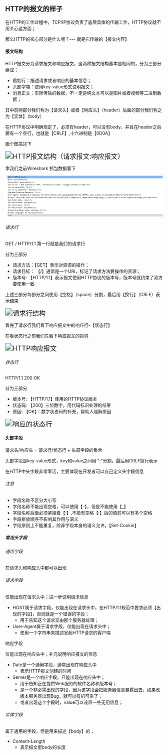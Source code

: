 ## HTTP的报文的样子

在HTTP的工作过程中，TCP/IP协议负责了底层具体的传输工作，HTTP协议就不用关心这方面；

那么HTTP的核心部分是什么呢？--- 就是它传输的【报文内容】

#### 报文结构

HTTP报文分为请求报文和响应报文，这两种报文结构基本是相同的，分为三部分组成；

- 启始行：描述请求或者响应的基本信息；
- 头部字端：使用key-value形式说明报文；
- 消息正文：实际传输的数据，不一定是纯文本可以是图片或者视频等二进制数据；

其中前两部分我们称为【请求头】或者【响应头】（header）后面的部分我们称之为【实体】（body）

在HTTP协议中明确规定了，必须有header，可以没有body，并且在header之后要有一个空行，也就是【CRLF】,十六进制是【0D0A】

画个图描述下

<img src="/Users/zhangqi61/Downloads/DQFile/HTTP报文结构（请求报文:响应报文）.png" alt="HTTP报文结构（请求报文:响应报文）" style="zoom:150%;" />

拿我们之前Wireshark 抓包数据看下

![HTTP请求报文](https://raw.githubusercontent.com/dashingqi/DQPicBeg/main/202205211729350.PNG)

###### 请求行

GET / HTTP/1.1 第一行就是我们的请求行

分为三部分

- 请求方法：【GET】表示对资源的操作；
- 请求目标： 【/】通常是一个URI，标记了请求方法要操作的资源；
- 版本号: 【HTTP/1.1】表示报文使用HTTP协议的版本号，版本号就约束了双方要使用一致

上述三部分每部分之间使用【空格】（space）分割，最后用【换行】（CRLF）表示结束

<img src="/Users/zhangqi61/Downloads/DQFile/请求行结构.png" alt="请求行结构" style="zoom:150%;" />

看完了请求行我们看下响应报文中的响应行-【状态行】

在看状态行之前我们先看下响应报文的抓包

<img src="/tmp/VMwareDnD/815cdc82/HTTP响应报文.PNG" alt="HTTP响应报文" style="zoom:150%;" />

###### 状态行

HTTP/1.1 200 OK

分为三部分

- 版本号: 【HTTP/1.1】使用的HTTP协议版本
- 状态码: 【200】三位数字，用代码标识处理的结果
- 原因: 【OK】：数字状态码的补充，帮助人理解原因

<img src="/Users/zhangqi61/Downloads/DQFile/响应的状态行.png" alt="响应的状态行" style="zoom:150%;" />



#### 头部字段

请求头/响应头 = 请求行/状态行 + 头部字段的集合

头部字段是key-value形式，key和value之间用 ":"分割，最后用CRLF换行表示

在HTTP中头字段非常零活，主要体现在开发者可以自己定义头字段信息

###### 注意

- 字段名称不区分大小写
- 字段名称不能出现空格，可以使用【-】，但是不能使用【_】
- 字段名称后面必须紧接着【:】,不能有空格【:】后的值前可以有多个空格
- 字段排放顺序不影响其作用与语义
- 字段原则上不能重复，除非字段本身的语义允许，【Set-Cookie】

##### 常用头字段

###### 通用字段

在请求头和响应头中都可以出现

###### 请求字段

仅能出现在请求头中；进一步说明请求信息

- HOST属于请求字段，仅能出现在请求头中，在HTTP/1.1规范中要求必须【出现的字段】，否则就是一个错误的字段；
  - 用于告知这个请求交由那个服务器处理；
- User-Agent属于请求字段，仅能出现在请求头中；
  - 使用一个字符串来描述发起HTTP请求的客户端

响应字段

仅能出现在响应头中；补充说明响应报文的信息

- Date是一个通用字段，通常出现在响应头中
  - 表示HTTP报文创建的时间
- Server是一个响应字段，只能出现在响应头中；
  - 用于告知正在提供Web服务的软件名称和版本号；
  - 是一个非必需出现的字段，因为该字段会把服务器信息暴露出去，如果改版本服务器出现Bug，就可以有机可乘了；
  - 或者出现这个字段时，value可以设置一些无用信息；

###### 实体字段

属于通用的字段，但是用来描述【body】的；

- Content-Length
  - 表示报文里body的长度



